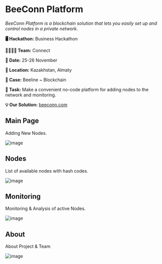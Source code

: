 # BeeConn Platform
*BeeConn Platform is a blockchain solution that lets you easily set up and control nodes in a private network.*

**🖥️ Hackathon:** Business Hackathon

**👨‍👩‍👧‍👦 Team:** Connect

**📅 Date:** 25-26 November

**📍 Location:** Kazakhstan, Almaty

**💼 Case:** Beeline ~ Blockchain

**📝 Task:** Make a convenient no-code platform for adding nodes to the network and monitoring. 

**💡 Our Solution:** [beeconn.com](https://beeconn.onrender.com)
 
## Main Page
Adding New Nodes.

![image](https://github.com/silvermete0r/BeeConn-Platform/assets/108217670/43577858-a8d9-4172-b2d7-1a396f3186a0)

## Nodes
List of available nodes with hash codes.

![image](https://github.com/silvermete0r/BeeConn-Platform/assets/108217670/b29bb8cd-b75c-4366-959b-1de8d56b4411)

## Monitoring
Monitoring & Analysis of active Nodes.

![image](https://github.com/silvermete0r/BeeConn-Platform/assets/108217670/789ab491-686e-4851-bf7d-e4eb59652bfc)

## About
About Project & Team

![image](https://github.com/silvermete0r/BeeConn-Platform/assets/108217670/53e547e9-8866-43ac-9109-f06916aab348)

